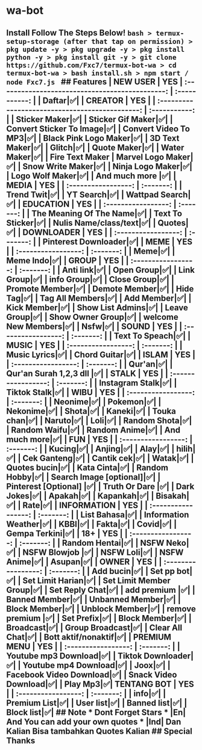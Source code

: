 # wa-bot
## Install Follow The Steps Below!  ```bash > termux-setup-storage (after that tap on permission) > pkg update -y > pkg upgrade -y > pkg install python -y > pkg install git -y > git clone https://github.com/Fxc7/termux-bot-wa > cd termux-bot-wa > bash install.sh > npm start / node Fxc7.js ```  ## Features  | NEW USER | YES | :---------------------------------------------: | :-----------: | |  Daftar|✅|  |  CREATOR  |                                           YES | | :---------------------------------------------: | :-----------: | | Sticker Maker|✅| | Sticker Gif Maker|✅| | Convert Sticker To Image|✅| | Convert Video To MP3|✅| | Black Pink Logo Maker|✅| | 3D Text Maker|✅| | Glitch|✅| | Quote Maker|✅| | Water Maker|✅| | Fire Text Maker | Marvel Logo Maker|✅| | Snow Write Maker|✅| | Ninja Logo Maker|✅| | Logo Wolf Maker|✅| | And much more |✅|  | MEDIA | YES | | :-----------------: | :-------: | | Trend Twit|✅| | YT Search|✅| | Wattpad Search|✅|  | EDUCATION | YES | | :-----------------: | :-------: | | The Meaning Of The Name|✅| | Text To Sticker|✅| | Nulis Name/class/text|✅| | Quotes|✅|  | DOWNLOADER | YES | | :-----------------: | :-------: | | Pinterest Downloader|✅|  | MEME | YES | | :-----------------: | :-------: | | Meme|✅| | Meme Indo|✅|  | GROUP | YES | | :-----------------: | :-------: | | Anti link|✅| | Open Group|✅| | Link Group|✅| | info Group|✅| | Close Group|✅| | Promote Member|✅| | Demote Member|✅| | Hide Tag|✅| | Tag All Members|✅| | Add Member|✅| | Kick Member|✅| | Show List Admins|✅| | Leave Group|✅| | Show Owner Group|✅| | welcome New Members|✅| | Nsfw|✅|  | SOUND | YES | | :-----------------: | :-------: | | Text To Speach|✅|  | MUSIC | YES | | :-----------------: | :-------: | | Music Lyrics|✅| | Chord Guitar|✅|  | ISLAM | YES | | :-----------------: | :-------: | | Qur'an|✅| | Qur'an Surah 1,2,3 dll |✅|  | STALK | YES | | :-----------------: | :-------: | | Instagram Stalk|✅| | Tiktok Stalk|✅|  | WIBU | YES | | :-----------------: | :-------: | | Neonime|✅| | Pokemon|✅| | Nekonime|✅| | Shota|✅| | Kaneki|✅| | Touka chan|✅| | Naruto|✅| | Loli|✅| | Random Shota|✅| | Random Waifu|✅| | Random Anime|✅| | And much more|✅|  | FUN | YES | | :-----------------: | :-------: | | Kucing|✅| | Anjing|✅| | Alay|✅| | hilih|✅| | Cek Ganteng|✅| | Cantik cek|✅| | Watak|✅| | Quotes bucin|✅| | Kata Cinta|✅| | Random Hobby|✅| | Search Image [optional]|✅| | Pinterest [Optional] |✅| | Truth Or Dare |✅| | Dark Jokes|✅| | Apakah|✅| | Kapankah|✅| | Bisakah|✅| | Rate|✅|  | INFORMATION | YES | | :-----------------: | :-------: | | List Bahasa|✅| | Information Weather|✅| | KBBI|✅| | Fakta|✅| | Covid|✅| | Gempa Terkini|✅|  | 18+ | YES | | :-----------------: | :-------: | | Random Hentai|✅| | NSFW Neko|✅| | NSFW Blowjob |✅| | NSFW Loli|✅| | NSFW Anime|✅| | Asupan|✅|  | OWNER | YES | | :-----------------: | :-------: | | Add bucin|✅| | Set pp bot|✅| | Set Limit Harian|✅| | Set Limit Member Group|✅| | Set Reply Chat|✅| | add premium |✅| | Banned Member|✅| | Unbanned Member|✅| | Block Member|✅| | Unblock Member|✅| | remove premium |✅| | Set Prefix|✅| | Block Member|✅| | Broadcast|✅| | Group Broadcast|✅| | Clear All Chat|✅| | Bott aktif/nonaktif|✅|  | PREMIUM MENU | YES | | :-----------------: | :-------: | | Youtube mp3 Download|✅| | Tiktok Downloader|✅| | Youtube mp4 Download|✅| | Joox|✅| | Facebook Video Download|✅| | Snack Video Download|✅| | Play Mp3|✅|   TENTANG BOT | YES | | :-----------------: | :-------: | | info|✅| | Premium List|✅| | User list|✅| | Banned list|✅| | Block list|✅|   ## Note  * Dont Forget Stars  * |En| And You can add your own quotes * |Ind| Dan Kalian Bisa tambahkan Quotes Kalian   ## Special Thanks
